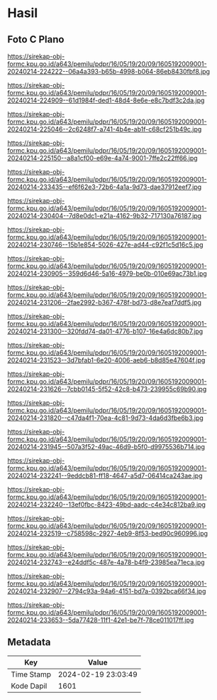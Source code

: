 # Hasil

## Foto C Plano

https://sirekap-obj-formc.kpu.go.id/a643/pemilu/pdpr/16/05/19/20/09/1605192009001-20240214-224222--06a4a393-b65b-4998-b064-86eb8430fbf8.jpg

https://sirekap-obj-formc.kpu.go.id/a643/pemilu/pdpr/16/05/19/20/09/1605192009001-20240214-224909--61d1984f-ded1-48d4-8e6e-e8c7bdf3c2da.jpg

https://sirekap-obj-formc.kpu.go.id/a643/pemilu/pdpr/16/05/19/20/09/1605192009001-20240214-225046--2c6248f7-a741-4b4e-ab1f-c68cf251b49c.jpg

https://sirekap-obj-formc.kpu.go.id/a643/pemilu/pdpr/16/05/19/20/09/1605192009001-20240214-225150--a8a1cf00-e69e-4a74-9001-7ffe2c22ff66.jpg

https://sirekap-obj-formc.kpu.go.id/a643/pemilu/pdpr/16/05/19/20/09/1605192009001-20240214-233435--ef6f62e3-72b6-4a1a-9d73-dae37912eef7.jpg

https://sirekap-obj-formc.kpu.go.id/a643/pemilu/pdpr/16/05/19/20/09/1605192009001-20240214-230404--7d8e0dc1-e21a-4162-9b32-717130a76187.jpg

https://sirekap-obj-formc.kpu.go.id/a643/pemilu/pdpr/16/05/19/20/09/1605192009001-20240214-230746--15b1e854-5026-427e-ad44-c92f1c5d16c5.jpg

https://sirekap-obj-formc.kpu.go.id/a643/pemilu/pdpr/16/05/19/20/09/1605192009001-20240214-230905--359d6d46-5a16-4979-be0b-010e69ac73b1.jpg

https://sirekap-obj-formc.kpu.go.id/a643/pemilu/pdpr/16/05/19/20/09/1605192009001-20240214-231206--2fae2992-b367-478f-bd73-d8e7eaf7ddf5.jpg

https://sirekap-obj-formc.kpu.go.id/a643/pemilu/pdpr/16/05/19/20/09/1605192009001-20240214-231300--320fdd74-da01-4776-b107-16e4a6dc80b7.jpg

https://sirekap-obj-formc.kpu.go.id/a643/pemilu/pdpr/16/05/19/20/09/1605192009001-20240214-231523--3d7bfab1-6e20-4006-aeb6-b8d85e47604f.jpg

https://sirekap-obj-formc.kpu.go.id/a643/pemilu/pdpr/16/05/19/20/09/1605192009001-20240214-231626--7cbb0145-5f52-42c8-b473-239955c69b90.jpg

https://sirekap-obj-formc.kpu.go.id/a643/pemilu/pdpr/16/05/19/20/09/1605192009001-20240214-231820--c47da4f1-70ea-4c81-9d73-4da6d3fbe6b3.jpg

https://sirekap-obj-formc.kpu.go.id/a643/pemilu/pdpr/16/05/19/20/09/1605192009001-20240214-231945--507a3f52-49ac-46d9-b5f0-d9975536b714.jpg

https://sirekap-obj-formc.kpu.go.id/a643/pemilu/pdpr/16/05/19/20/09/1605192009001-20240214-232241--9eddcb81-ff18-4647-a5d7-06414ca243ae.jpg

https://sirekap-obj-formc.kpu.go.id/a643/pemilu/pdpr/16/05/19/20/09/1605192009001-20240214-232240--13ef0fbc-8423-49bd-aadc-c4e34c812ba9.jpg

https://sirekap-obj-formc.kpu.go.id/a643/pemilu/pdpr/16/05/19/20/09/1605192009001-20240214-232519--c758598c-2927-4eb9-8f53-bed90c960996.jpg

https://sirekap-obj-formc.kpu.go.id/a643/pemilu/pdpr/16/05/19/20/09/1605192009001-20240214-232743--e24ddf5c-487e-4a78-b4f9-23985ea71eca.jpg

https://sirekap-obj-formc.kpu.go.id/a643/pemilu/pdpr/16/05/19/20/09/1605192009001-20240214-232907--2794c93a-94a6-4151-bd7a-0392bca66f34.jpg

https://sirekap-obj-formc.kpu.go.id/a643/pemilu/pdpr/16/05/19/20/09/1605192009001-20240214-233653--5da77428-11f1-42e1-be7f-78ce011017ff.jpg


## Metadata

| Key        | Value               |
| ---------- | ------------------- |
| Time Stamp | 2024-02-19 23:03:49 |
| Kode Dapil | 1601                |



